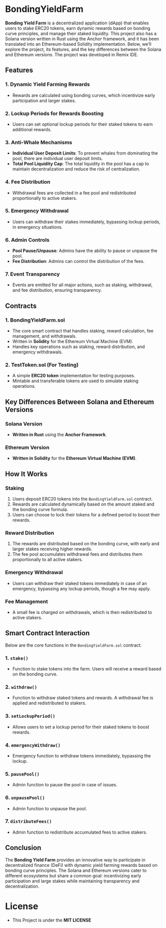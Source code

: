 # BondingYieldFarm

**Bonding Yield Farm** is a decentralized application (dApp) that enables users to stake ERC20 tokens, earn dynamic rewards based on bonding curve principles, and manage their staked liquidity. This project also has a Solana version written in Rust using the Anchor framework, and it has been translated into an Ethereum-based Solidity implementation. Below, we’ll explore the project, its features, and the key differences between the Solana and Ethereum versions. The project was developed in Remix IDE.


## Features

### 1. Dynamic Yield Farming Rewards
- Rewards are calculated using bonding curves, which incentivize early participation and larger stakes.
  
### 2. Lockup Periods for Rewards Boosting
- Users can set optional lockup periods for their staked tokens to earn additional rewards.

### 3. Anti-Whale Mechanisms
- **Individual User Deposit Limits**: To prevent whales from dominating the pool, there are individual user deposit limits.
- **Total Pool Liquidity Cap**: The total liquidity in the pool has a cap to maintain decentralization and reduce the risk of centralization.

### 4. Fee Distribution
- Withdrawal fees are collected in a fee pool and redistributed proportionally to active stakers.

### 5. Emergency Withdrawal
- Users can withdraw their stakes immediately, bypassing lockup periods, in emergency situations.

### 6. Admin Controls
- **Pool Pause/Unpause**: Admins have the ability to pause or unpause the pool.
- **Fee Distribution**: Admins can control the distribution of the fees.

### 7. Event Transparency
- Events are emitted for all major actions, such as staking, withdrawal, and fee distribution, ensuring transparency.

## Contracts

### 1. **BondingYieldFarm.sol**
- The core smart contract that handles staking, reward calculation, fee management, and withdrawals.
- Written in **Solidity** for the Ethereum Virtual Machine (EVM).
- Handles key operations such as staking, reward distribution, and emergency withdrawals.

### 2. **TestToken.sol** (For Testing)
- A simple **ERC20 token** implementation for testing purposes.
- Mintable and transferable tokens are used to simulate staking operations.

## Key Differences Between Solana and Ethereum Versions

### Solana Version
- **Written in Rust** using the **Anchor Framework**.
  
### Ethereum Version
- **Written in Solidity** for the **Ethereum Virtual Machine (EVM)**.

## How It Works

### Staking
1. Users deposit ERC20 tokens into the `BondingYieldFarm.sol` contract.
2. Rewards are calculated dynamically based on the amount staked and the bonding curve formula.
3. Users can choose to lock their tokens for a defined period to boost their rewards.

### Reward Distribution
1. The rewards are distributed based on the bonding curve, with early and larger stakes receiving higher rewards.
2. The fee pool accumulates withdrawal fees and distributes them proportionally to all active stakers.

### Emergency Withdrawal
- Users can withdraw their staked tokens immediately in case of an emergency, bypassing any lockup periods, though a fee may apply.

### Fee Management
- A small fee is charged on withdrawals, which is then redistributed to active stakers.

## Smart Contract Interaction

Below are the core functions in the `BondingYieldFarm.sol` contract:

### 1. `stake()`
- Function to stake tokens into the farm. Users will receive a reward based on the bonding curve.
  
### 2. `withdraw()`
- Function to withdraw staked tokens and rewards. A withdrawal fee is applied and redistributed to stakers.

### 3. `setLockupPeriod()`
- Allows users to set a lockup period for their staked tokens to boost rewards.

### 4. `emergencyWithdraw()`
- Emergency function to withdraw tokens immediately, bypassing the lockup.

### 5. `pausePool()`
- Admin function to pause the pool in case of issues.

### 6. `unpausePool()`
- Admin function to unpause the pool.

### 7. `distributeFees()`
- Admin function to redistribute accumulated fees to active stakers.

## Conclusion

The **Bonding Yield Farm** provides an innovative way to participate in decentralized finance (DeFi) with dynamic yield farming rewards based on bonding curve principles. The Solana and Ethereum versions cater to different ecosystems but share a common goal: incentivizing early participation and large stakes while maintaining transparency and decentralization.

# License
- This Project is under the **MIT LICENSE**
